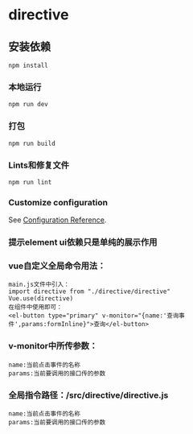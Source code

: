 # directive

## 安装依赖
```
npm install
```

### 本地运行
```
npm run dev
```

### 打包
```
npm run build
```

### Lints和修复文件
```
npm run lint
```

### Customize configuration
See [Configuration Reference](https://cli.vuejs.org/config/).
### 提示element ui依赖只是单纯的展示作用
### vue自定义全局命令用法：
```
main.js文件中引入：
import directive from "./directive/directive"
Vue.use(directive)
在组件中使用即可：
<el-button type="primary" v-monitor="{name:'查询事件',params:formInline}">查询</el-button>
```
### v-monitor中所传参数：
```
name:当前点击事件的名称
params:当前要调用的接口传的参数
```
### 全局指令路径：/src/directive/directive.js
```
name:当前点击事件的名称
params:当前要调用的接口传的参数
```
